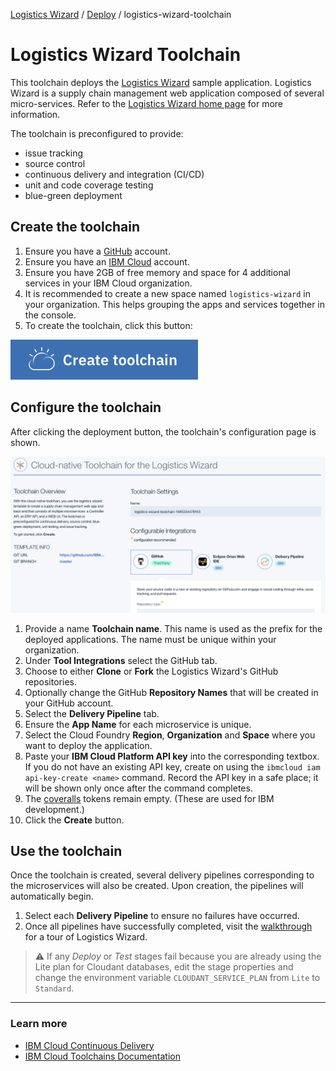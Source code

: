 [Logistics Wizard](https://github.com/IBM-Cloud/logistics-wizard/tree/master#logistics-wizard-overview) / [Deploy](https://github.com/IBM-Cloud/logistics-wizard/tree/master#deploy-logistics-wizard) / logistics-wizard-toolchain

# Logistics Wizard Toolchain

This toolchain deploys the [Logistics Wizard](https://github.com/IBM-Cloud/logistics-wizard) sample application. Logistics Wizard is a supply chain management web application composed of several micro-services. Refer to the [Logistics Wizard home page](https://github.com/IBM-Cloud/logistics-wizard) for more information.

The toolchain is preconfigured to provide:
- issue tracking
- source control
- continuous delivery and integration (CI/CD)
- unit and code coverage testing
- blue-green deployment

## Create the toolchain

1. Ensure you have a [GitHub](https://github.com/) account.
2. Ensure you have an [IBM Cloud](https://ibm.com/cloud) account.
3. Ensure you have 2GB of free memory and space for 4 additional services in your IBM Cloud organization.
4. It is recommended to create a new space named `logistics-wizard` in your organization. This helps grouping the apps and services together in the console.
5. To create the toolchain, click this button:

  [![Deploy To IBM Cloud](./.bluemix/create_toolchain_button.png)](https://cloud.ibm.com/devops/setup/deploy/?repository=https%3A//github.com/IBM-Cloud/logistics-wizard-toolchain.git)

## Configure the toolchain

After clicking the deployment button, the toolchain's configuration page is shown.

  ![](toolchain.png)

1. Provide a name **Toolchain name**. This name is used as the prefix for the deployed applications. The name must be unique within your organization.
2. Under **Tool Integrations** select the GitHub tab.
3. Choose to either **Clone** or **Fork** the Logistics Wizard's GitHub repositories.
4. Optionally change the GitHub **Repository Names** that will be created in your GitHub account.
5. Select the **Delivery Pipeline** tab.
6. Ensure the **App Name** for each microservice is unique.
7. Select the Cloud Foundry **Region**, **Organization** and **Space** where you want to deploy the application.
8. Paste your **IBM Cloud Platform API key** into the corresponding textbox. If you do not have an existing API key, create on using the `ibmcloud iam api-key-create <name>` command. Record the API key in a safe place; it will be shown only once after the command completes. 
9. The [coveralls](https://coveralls.io/) tokens remain empty. (These are used for IBM development.)
10. Click the **Create** button.

## Use the toolchain

Once the toolchain is created, several delivery pipelines corresponding to the microservices will also be created. Upon creation, the pipelines will automatically begin.

1. Select each **Delivery Pipeline** to ensure no failures have occurred.
2. Once all pipelines have successfully completed, visit the [walkthrough](https://github.com/IBM-Cloud/logistics-wizard/blob/master/WALKTHROUGH.md) for a tour of Logistics Wizard.

> :warning: If any _Deploy_ or _Test_ stages fail because you are already using the Lite plan for Cloudant databases, edit the stage properties and change the environment variable `CLOUDANT_SERVICE_PLAN` from `Lite` to `Standard`.

---
### Learn more

* [IBM Cloud Continuous Delivery](https://cloud.ibm.com/docs/services/ContinuousDelivery/index.html#cd_getting_started)
* [IBM Cloud Toolchains Documentation](https://cloud.ibm.com/docs/services/ContinuousDelivery/toolchains_about.html#toolchains_about)
